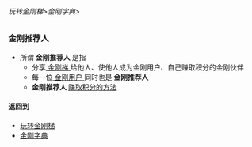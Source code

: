 ###### 玩转金刚梯>金刚字典>
### 金刚推荐人

- 所谓<strong> 金刚推荐人 </strong>是指
  - 分享[ 金刚梯 ]()给他人、使他人成为金刚用户、自己赚取积分的金刚伙伴
  - 每一位[ 金刚用户 ]()同时也是<strong> 金刚推荐人 </strong>
  - <strong> 金刚推荐人 </strong>[ 赚取积分的方法 ](https://github.com/a2zitpro/web/blob/master/LadderFree/kkDictionary/ShareKKToEarnKKPoints.md)


#### 返回到
- [玩转金刚梯](https://github.com/a2zitpro/web/blob/master/LadderFree/A.md)
- [金刚字典](https://github.com/a2zitpro/web/blob/master/LadderFree/kkDictionary/KKDictionary.md)



